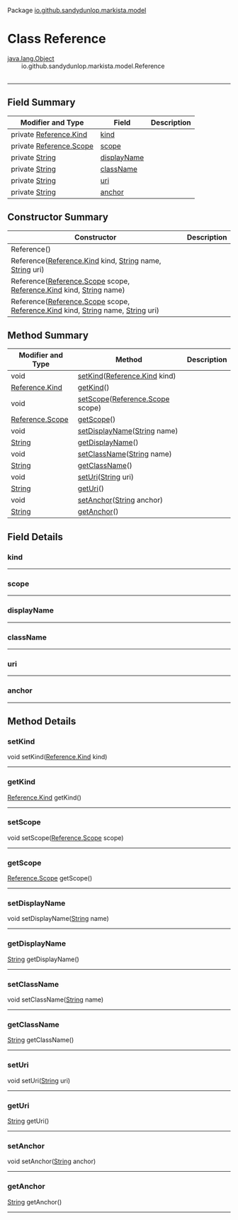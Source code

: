 Package [io.github.sandydunlop.markista.model](index.md)

# Class Reference
[java.lang.Object](https://docs.oracle.com/en/java/javase/24/docs/api/java.base/java/lang/Object.html)<br/>
&nbsp;&nbsp;&nbsp;&nbsp;&nbsp;&nbsp;&nbsp;&nbsp;io.github.sandydunlop.markista.model.Reference<br/>
<br/>

----


## Field Summary

| Modifier and Type                                                                                    | Field                       | Description |
|------------------------------------------------------------------------------------------------------|-----------------------------|-------------|
| private [Reference.Kind](Reference.Kind.md)                                                          | [kind](#kind)               |             |
| private [Reference.Scope](Reference.Scope.md)                                                        | [scope](#scope)             |             |
| private [String](https://docs.oracle.com/en/java/javase/24/docs/api/java.base/java/lang/String.html) | [displayName](#displayname) |             |
| private [String](https://docs.oracle.com/en/java/javase/24/docs/api/java.base/java/lang/String.html) | [className](#classname)     |             |
| private [String](https://docs.oracle.com/en/java/javase/24/docs/api/java.base/java/lang/String.html) | [uri](#uri)                 |             |
| private [String](https://docs.oracle.com/en/java/javase/24/docs/api/java.base/java/lang/String.html) | [anchor](#anchor)           |             |

## Constructor Summary

| Constructor                                                                                                                                                                                                                                                                                           | Description |
|-------------------------------------------------------------------------------------------------------------------------------------------------------------------------------------------------------------------------------------------------------------------------------------------------------|-------------|
| Reference()                                                                                                                                                                                                                                                                                           |             |
| Reference([Reference.Kind](Reference.Kind.md) kind, [String](https://docs.oracle.com/en/java/javase/24/docs/api/java.base/java/lang/String.html) name, [String](https://docs.oracle.com/en/java/javase/24/docs/api/java.base/java/lang/String.html) uri)                                              |             |
| Reference([Reference.Scope](Reference.Scope.md) scope, [Reference.Kind](Reference.Kind.md) kind, [String](https://docs.oracle.com/en/java/javase/24/docs/api/java.base/java/lang/String.html) name)                                                                                                   |             |
| Reference([Reference.Scope](Reference.Scope.md) scope, [Reference.Kind](Reference.Kind.md) kind, [String](https://docs.oracle.com/en/java/javase/24/docs/api/java.base/java/lang/String.html) name, [String](https://docs.oracle.com/en/java/javase/24/docs/api/java.base/java/lang/String.html) uri) |             |

## Method Summary

| Modifier and Type                                                                            | Method                                                                                                                               | Description |
|----------------------------------------------------------------------------------------------|--------------------------------------------------------------------------------------------------------------------------------------|-------------|
| void                                                                                         | [setKind](#setkind)([Reference.Kind](Reference.Kind.md) kind)                                                                        |             |
| [Reference.Kind](Reference.Kind.md)                                                          | [getKind](#getkind)()                                                                                                                |             |
| void                                                                                         | [setScope](#setscope)([Reference.Scope](Reference.Scope.md) scope)                                                                   |             |
| [Reference.Scope](Reference.Scope.md)                                                        | [getScope](#getscope)()                                                                                                              |             |
| void                                                                                         | [setDisplayName](#setdisplayname)([String](https://docs.oracle.com/en/java/javase/24/docs/api/java.base/java/lang/String.html) name) |             |
| [String](https://docs.oracle.com/en/java/javase/24/docs/api/java.base/java/lang/String.html) | [getDisplayName](#getdisplayname)()                                                                                                  |             |
| void                                                                                         | [setClassName](#setclassname)([String](https://docs.oracle.com/en/java/javase/24/docs/api/java.base/java/lang/String.html) name)     |             |
| [String](https://docs.oracle.com/en/java/javase/24/docs/api/java.base/java/lang/String.html) | [getClassName](#getclassname)()                                                                                                      |             |
| void                                                                                         | [setUri](#seturi)([String](https://docs.oracle.com/en/java/javase/24/docs/api/java.base/java/lang/String.html) uri)                  |             |
| [String](https://docs.oracle.com/en/java/javase/24/docs/api/java.base/java/lang/String.html) | [getUri](#geturi)()                                                                                                                  |             |
| void                                                                                         | [setAnchor](#setanchor)([String](https://docs.oracle.com/en/java/javase/24/docs/api/java.base/java/lang/String.html) anchor)         |             |
| [String](https://docs.oracle.com/en/java/javase/24/docs/api/java.base/java/lang/String.html) | [getAnchor](#getanchor)()                                                                                                            |             |

## Field Details

### kind




---

### scope




---

### displayName




---

### className




---

### uri




---

### anchor




---


## Method Details

### setKind

void setKind([Reference.Kind](Reference.Kind.md) kind)




---

### getKind

[Reference.Kind](Reference.Kind.md) getKind()




---

### setScope

void setScope([Reference.Scope](Reference.Scope.md) scope)




---

### getScope

[Reference.Scope](Reference.Scope.md) getScope()




---

### setDisplayName

void setDisplayName([String](https://docs.oracle.com/en/java/javase/24/docs/api/java.base/java/lang/String.html) name)




---

### getDisplayName

[String](https://docs.oracle.com/en/java/javase/24/docs/api/java.base/java/lang/String.html) getDisplayName()




---

### setClassName

void setClassName([String](https://docs.oracle.com/en/java/javase/24/docs/api/java.base/java/lang/String.html) name)




---

### getClassName

[String](https://docs.oracle.com/en/java/javase/24/docs/api/java.base/java/lang/String.html) getClassName()




---

### setUri

void setUri([String](https://docs.oracle.com/en/java/javase/24/docs/api/java.base/java/lang/String.html) uri)




---

### getUri

[String](https://docs.oracle.com/en/java/javase/24/docs/api/java.base/java/lang/String.html) getUri()




---

### setAnchor

void setAnchor([String](https://docs.oracle.com/en/java/javase/24/docs/api/java.base/java/lang/String.html) anchor)




---

### getAnchor

[String](https://docs.oracle.com/en/java/javase/24/docs/api/java.base/java/lang/String.html) getAnchor()




---

